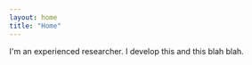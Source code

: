 ```yaml
---
layout: home
title: "Home"
---
```


I'm an experienced researcher. I develop this and this blah blah.